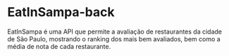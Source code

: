 # EatInSampa-back
EatInSampa é uma API que permite a avaliação de restaurantes da cidade de São Paulo, mostrando o ranking dos mais bem avaliados, bem como a média de nota de cada restaurante.

